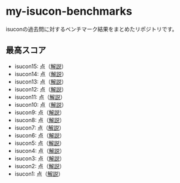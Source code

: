 # my-isucon-benchmarks
isuconの過去問に対するベンチマーク結果をまとめたリポジトリです。

## 最高スコア
- isucon15: 点（[解説](./docs/isucon15)）
- isucon14: 点（[解説](./docs/isucon14)）
- isucon13: 点（[解説](./docs/isucon13)）
- isucon12: 点（[解説](./docs/isucon12)）
- isucon11: 点（[解説](./docs/isucon11)）
- isucon10: 点（[解説](./docs/isucon10)）
- isucon9: 点（[解説](./docs/isucon9)）
- isucon8: 点（[解説](./docs/isucon8)）
- isucon7: 点（[解説](./docs/isucon7)）
- isucon6: 点（[解説](./docs/isucon6)）
- isucon5: 点（[解説](./docs/isucon5)）
- isucon4: 点（[解説](./docs/isucon4)）
- isucon3: 点（[解説](./docs/isucon3)）
- isucon2: 点（[解説](./docs/isucon2)）
- isucon1: 点（[解説](./docs/isucon1)）
